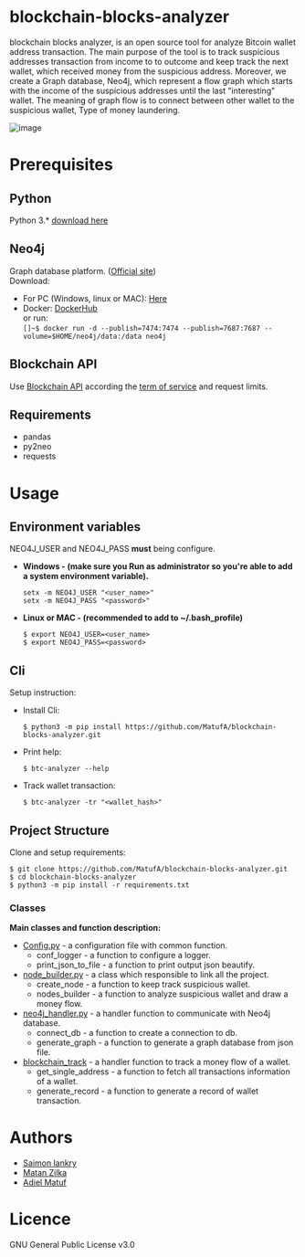 # blockchain-blocks-analyzer
blockchain blocks analyzer, is an open source tool for analyze Bitcoin wallet address
 transaction. The main purpose of the tool is to track suspicious addresses
 transaction from income to to outcome and keep track the next wallet, which received
 money from the suspicious address. Moreover, we create a Graph database, Neo4j, which 
 represent a flow graph which starts with the income of the suspicious addresses
  until the last "interesting" wallet. The meaning of graph flow is to connect 
  between other wallet to the suspicious wallet, Type of money laundering.

![image](https://user-images.githubusercontent.com/32271159/62113476-59670e80-b2bd-11e9-9a0e-2df8e6786ac1.png)

# Prerequisites

## Python
Python 3.* [download here](https://www.python.org/downloads/)

## Neo4j
Graph database platform. ([Official site](https://neo4j.com/))  
Download:  
* For PC (Windows, linux or MAC): [Here](https://neo4j.com/download/)  
* Docker: [DockerHub](https://hub.docker.com/_/neo4j)  
        or run:  
        ```
        []~$ docker run -d --publish=7474:7474 --publish=7687:7687 --volume=$HOME/neo4j/data:/data neo4j
        ```  
        
## Blockchain API
Use [Blockchain API](https://www.blockchain.com/api) according the
 [term of service](https://www.blockchain.com/legal/api-terms) and request limits.

## Requirements
* pandas
* py2neo
* requests

# Usage

## Environment variables
NEO4J_USER and NEO4J_PASS <b>must</b> being configure.  
* <b>Windows - (make sure you Run as administrator so you're able to add a system environment variable).</b>
    ```
    setx -m NEO4J_USER "<user_name>"
    setx -m NEO4J_PASS "<password>"
    ```
* <b>Linux or MAC - (recommended to add to ~/.bash_profile)</b>
    ```
    $ export NEO4J_USER=<user_name>
    $ export NEO4J_PASS=<password>
    ```

## Cli
Setup instruction:
* Install Cli:
    ```
    $ python3 -m pip install https://github.com/MatufA/blockchain-blocks-analyzer.git
    ```
* Print help:
    ```
    $ btc-analyzer --help
    ```
* Track wallet transaction:
    ```
    $ btc-analyzer -tr "<wallet_hash>"
    ```

## Project Structure
Clone and setup requirements:   
```
$ git clone https://github.com/MatufA/blockchain-blocks-analyzer.git  
$ cd blockchain-blocks-analyzer  
$ python3 -m pip install -r requirements.txt  
```
### Classes
<b>Main classes and function description:</b>
* [Config.py](blockchain_blocks_analyzer/Config.py) - a configuration file with common function.
    * conf_logger - a function to configure a logger.
    * print_json_to_file - a function to print output json beautify.
* [node_builder.py](blockchain_blocks_analyzer/node_builder.py) - a class which responsible to link all the project.
    * create_node - a function to keep track suspicious wallet.
    * nodes_builder - a function to analyze suspicious wallet and draw a money flow.
* [neo4j_handler.py](blockchain_blocks_analyzer/neo4j_handler.py) - a handler function to communicate with Neo4j database.
    * connect_db - a function to create a connection to db.
    * generate_graph - a function to generate a graph database from json file.
* [blockchain_track](blockchain_blocks_analyzer/blockchain_track.py) - a handler function to track a money flow of a wallet.
    * get_single_address - a function to fetch all transactions information of a wallet.
    * generate_record - a function to generate a record of wallet transaction.

# Authors
* [Saimon lankry](https://github.com/Saimon9852)
* [Matan Zilka](https://github.com/MatanZi)
* [Adiel Matuf](https://github.com/MatufA/)

# Licence
GNU General Public License v3.0
